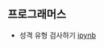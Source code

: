 ## 프로그래머스
- 성격 유형 검사하기 [ipynb](https://github.com/kbjung/coding_test/blob/main/programmers/p_ex01.ipynb)
